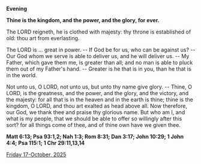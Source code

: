 **Evening**

**Thine is the kingdom, and the power, and the glory, for ever.**
 
The LORD reigneth, he is clothed with majesty: thy throne is established of old: thou art from everlasting.
 
The LORD is ... great in power. -- If God be for us, who can be against us? -- Our God whom we serve is able to deliver us, and he will deliver us. -- My Father, which gave them me, is greater than all; and no man is able to pluck them out of my Father's hand. -- Greater is he that is in you, than he that is in the world.
 
Not unto us, O LORD, not unto us, but unto thy name give glory. -- Thine, O LORD, is the greatness, and the power, and the glory, and the victory, and the majesty: for all that is in the heaven and in the earth is thine; thine is the kingdom, O LORD, and thou art exalted as head above all. Now therefore, our God, we thank thee and praise thy glorious name. But who am I, and what is my people, that we should be able to offer so willingly after this sort? for all things come of thee, and of thine own have we given thee.  

**Matt 6:13; Psa 93:1,2; Nah 1:3; Rom 8:31; Dan 3:17; John 10:29; 1 John 4:4; Psa 115:1; 1 Chr 29:11,13,14**

[Friday 17-October, 2025](https://t.me/daily_light)
